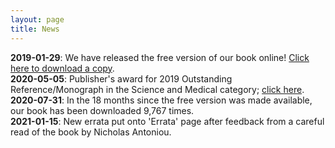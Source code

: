```yaml
---
layout: page
title: News
---
```

**2019-01-29**: We have released the free version of our book online! [Click here to download a copy](https://spacetimewithr.org/download).  
**2020-05-05**: Publisher's award for 2019 Outstanding Reference/Monograph in the Science and Medical category; [click here](https://niasra.uow.edu.au/news/index.html#spbookaward).  
**2020-07-31**: In the 18 months since the free version was made available, our book has been downloaded 9,767 times.  
**2021-01-15**: New errata put onto 'Errata' page after feedback from a careful read of the book by Nicholas Antoniou.
